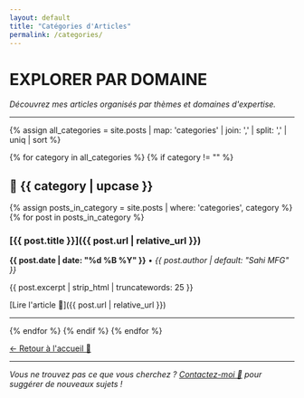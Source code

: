 ```yaml
---
layout: default
title: "Catégories d'Articles"
permalink: /categories/
---
```


# EXPLORER PAR DOMAINE

*Découvrez mes articles organisés par thèmes et domaines d'expertise.*

---

{% assign all_categories = site.posts | map: 'categories' | join: ',' | split: ',' | uniq | sort %}

{% for category in all_categories %}
  {% if category != "" %}
## 📂 {{ category | upcase }}

{% assign posts_in_category = site.posts | where: 'categories', category %}
{% for post in posts_in_category %}
### [{{ post.title }}]({{ post.url | relative_url }})
**{{ post.date | date: "%d %B %Y" }}** • *{{ post.author | default: "Sahi MFG" }}*

{{ post.excerpt | strip_html | truncatewords: 25 }}

[Lire l'article 🚀]({{ post.url | relative_url }})

---
{% endfor %}
  {% endif %}
{% endfor %}

[← Retour à l'accueil 🚀](/)

---

*Vous ne trouvez pas ce que vous cherchez ? [Contactez-moi 🚀](mailto:mohamedfrancissahi@gmail.com) pour suggérer de nouveaux sujets !*